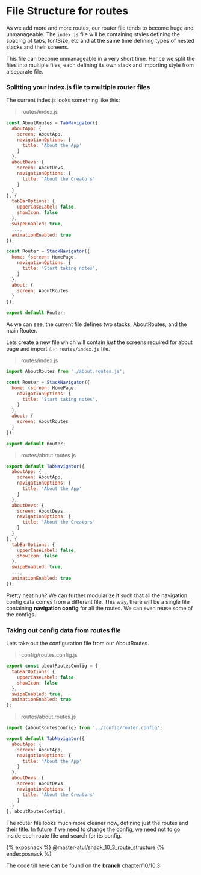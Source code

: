 # File Structure for routes

As we add more and more routes, our router file tends to become huge and unmanageable. The `index.js` file will be containing styles defining the spacing of tabs, fontSize, etc and at the same time defining types of nested stacks and their screens.

This file can become unmanageable in a very short time. Hence we split the files into multiple files, each defining its own stack and importing style from a separate file.

### Splitting your index.js file to multiple router files

The current index.js looks something like this:

> routes/index.js

```js
const AboutRoutes = TabNavigator({
  aboutApp: {
    screen: AboutApp,
    navigationOptions: {
      title: 'About the App'
    }
  },
  aboutDevs: {
    screen: AboutDevs,
    navigationOptions: {
      title: 'About the Creators'
    }
  }
}, {
  tabBarOptions: {
    upperCaseLabel: false,
    showIcon: false
  },
  swipeEnabled: true,
  ...,
  animationEnabled: true
});

const Router = StackNavigator({
  home: {screen: HomePage,
    navigationOptions: {
      title: 'Start taking notes',
    }
  },
  about: {
    screen: AboutRoutes
  }
});

export default Router;
```

As we can see, the current file defines two stacks, AboutRoutes, and the main Router.

Lets create a new file which will contain *just* the screens required for about page and import it in `routes/index.js` file.

>routes/index.js

```js
import AboutRoutes from './about.routes.js';

const Router = StackNavigator({
  home: {screen: HomePage,
    navigationOptions: {
      title: 'Start taking notes',
    }
  },
  about: {
    screen: AboutRoutes
  }
});

export default Router;

```

>routes/about.routes.js

```js
export default TabNavigator({
  aboutApp: {
    screen: AboutApp,
    navigationOptions: {
      title: 'About the App'
    }
  },
  aboutDevs: {
    screen: AboutDevs,
    navigationOptions: {
      title: 'About the Creators'
    }
  }
}, {
  tabBarOptions: {
    upperCaseLabel: false,
    showIcon: false
  },
  swipeEnabled: true,
  ...,
  animationEnabled: true
});
```

Pretty neat huh?
We can further modularize it such that all the navigation config data comes from a different file. This way, there will be a single file containing __navigation config__ for all the routes. We can even reuse some of the configs.


### Taking out config data from routes file

Lets take out the configuration file from our AboutRoutes.

>config/routes.config.js

```js
export const aboutRoutesConfig = {
  tabBarOptions: {
    upperCaseLabel: false,
    showIcon: false
  },
  swipeEnabled: true,
  animationEnabled: true
};
```

>routes/about.routes.js

```js
import {aboutRoutesConfig} from '../config/router.config';

export default TabNavigator({
  aboutApp: {
    screen: AboutApp,
    navigationOptions: {
      title: 'About the App'
    }
  },
  aboutDevs: {
    screen: AboutDevs,
    navigationOptions: {
      title: 'About the Creators'
    }
  }
}, aboutRoutesConfig);
```

The router file looks much more cleaner now, defining just the routes and their title. In future if we need to change the config, we need not to go inside each route file and search for its config.

{% exposnack %}
@master-atul/snack_10_3_route_structure
{% endexposnack %}

The code till here can be found on the **branch** [chapter/10/10.3](https://github.com/master-atul/react-native-plus-plus-code/tree/chapter/10/10.3)
